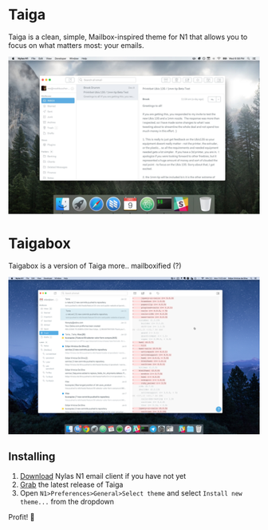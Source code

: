 # Taiga

Taiga is a clean, simple, Mailbox-inspired theme for N1 that allows you to focus on what matters most: your emails.

![](./preview.jpg)

# Taigabox

Taigabox is a version of Taiga more.. mailboxified (?)

![](./taigabox.png)


## Installing

1. [Download](https://nylas.com/n1) Nylas N1 email client if you have not yet
2. [Grab](https://github.com/noahbuscher/N1-Taiga/releases) the latest release of Taiga
3. Open `N1>Preferences>General>Select theme` and select `Install new theme...` from the dropdown

Profit! :money_with_wings:
